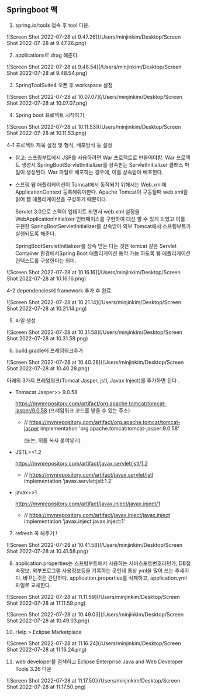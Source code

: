 ## Springboot 맥



1. spring.io/tools 접속 후 tool 다운.

![Screen Shot 2022-07-28 at 9.47.26](/Users/minjinkim/Desktop/Screen Shot 2022-07-28 at 9.47.26.png)



2. applications로 drag 해준다. 

![Screen Shot 2022-07-28 at 9.48.54](/Users/minjinkim/Desktop/Screen Shot 2022-07-28 at 9.48.54.png)

3. SpringToolSuite4 오픈 후 workspace 설정

![Screen Shot 2022-07-28 at 10.07.07](/Users/minjinkim/Desktop/Screen Shot 2022-07-28 at 10.07.07.png)





4. Spring boot 프로젝트 시작하기 

![Screen Shot 2022-07-28 at 10.11.53](/Users/minjinkim/Desktop/Screen Shot 2022-07-28 at 10.11.53.png)



4-1 프로젝트 제목 설정 및 형식, 배포방식 등 설정 

 * 참고: 스프링부트에서  JSP를 사용하려면 War 프로젝트로 만들어야함. War 프로젝트 생성시 SpringBootServletInitializer를 상속받는 ServletInitializer 클래스 파일이 생성된다. War 파일로 배포하는 경우에, 이를 상속받아 배포한다.

 * 스프링 웹 애플리케이션이 Tomcat에서 동작되기 위해서는 Web.xml에 ApplicationContext 등록해줘야한다.
   Apache Tomcat이 구동될때 web.xml을 읽어 웹 애플리케이션을 구성하기 때문이다.

   Servlet 3.0으로 스펙이 업데이트 되면서 web.xml 설정을 WebApplicationInitializer 인터페이스를 구현하여 대신 할 수 있게 되었고 이를 구현한 SpringBootServletInitializer를 상속받아 외부 Tomcat에서 스프링부트가 실행되도록 해준다.

   SpringBootServletInitializer를 상속 받는 다는 것은 tomcat 같은 Servlet Container 환경에서Spring Boot 애플리케이션 동작 가능 하도록 웹 애플리케이션 컨텍스트를 구성한다는 의미.

![Screen Shot 2022-07-28 at 10.16.16](/Users/minjinkim/Desktop/Screen Shot 2022-07-28 at 10.16.16.png)



4-2 dependencies에 framework 추가 후 완료.

![Screen Shot 2022-07-28 at 10.21.14](/Users/minjinkim/Desktop/Screen Shot 2022-07-28 at 10.21.14.png)



5. 파일 생성

 ![Screen Shot 2022-07-28 at 10.31.58](/Users/minjinkim/Desktop/Screen Shot 2022-07-28 at 10.31.58.png)



6. build.gradle에 프레임워크추가

![Screen Shot 2022-07-28 at 10.40.28](/Users/minjinkim/Desktop/Screen Shot 2022-07-28 at 10.40.28.png)



아래의 3가지 프레임워크(Tomcat Jasper, jstl, Javax Inject)를 추가하면 된다 .

 - Tomacat Jasper>> 9.0.58

   https://mvnrepository.com/artifact/org.apache.tomcat/tomcat-jasper/9.0.58  (프레임워크 코드를 받을 수 있는 주소)

   - // https://mvnrepository.com/artifact/org.apache.tomcat/tomcat-jasper
     implementation 'org.apache.tomcat:tomcat-jasper:9.0.58'

     (또는, 위를 복사 붙여넣기)

 - JSTL>>1.2

   https://mvnrepository.com/artifact/javax.servlet/jstl/1.2

   - // https://mvnrepository.com/artifact/javax.servlet/jstl
     implementation 'javax.servlet:jstl:1.2'

 - javax>>1

   https://mvnrepository.com/artifact/javax.inject/javax.inject/1

   - // https://mvnrepository.com/artifact/javax.inject/javax.inject
     implementation 'javax.inject:javax.inject:1'





7. refresh 꼭 해주기 !

![Screen Shot 2022-07-28 at 10.41.58](/Users/minjinkim/Desktop/Screen Shot 2022-07-28 at 10.41.58.png)



8.  application.properties는 스프링부트에서 사용하는 서비스포트번호라던가, DB접속정보, 외부프로그램 사용정보등을 기록하는 곳인데 통상 yml을 많이 쓰는 추세이다. 바꾸는것은 간단하다. application.properties를 삭제하고, application.yml 파일로 교체한다.



![Screen Shot 2022-07-28 at 11.11.59](/Users/minjinkim/Desktop/Screen Shot 2022-07-28 at 11.11.59.png)



![Screen Shot 2022-07-28 at 10.49.03](/Users/minjinkim/Desktop/Screen Shot 2022-07-28 at 10.49.03.png)



10. Help > Eclipse Marketplace

![Screen Shot 2022-07-28 at 11.16.24](/Users/minjinkim/Desktop/Screen Shot 2022-07-28 at 11.16.24.png)



11. web developer를 검색하고 Eclipse Enterprise Java and Web Developer Tools 3.26 다운 

![Screen Shot 2022-07-28 at 11.17.50](/Users/minjinkim/Desktop/Screen Shot 2022-07-28 at 11.17.50.png)



